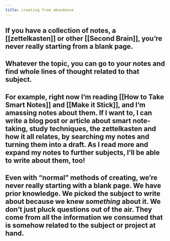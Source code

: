```yaml
---
title: creating from abundance
---
```


## If you have a collection of notes, a [[zettelkasten]] or other [[Second Brain]], you’re never really starting from a blank page.
## Whatever the topic, you can go to your notes and find whole lines of thought related to that subject.
## For example, right now I’m reading [[How to Take Smart Notes]] and [[Make it Stick]], and I’m amassing notes about them. If I want to, I can write a blog post or article about smart note-taking, study techniques, the zettelkasten and how it all relates, by searching my notes and turning them into a draft. As I read more and expand my notes to further subjects, I’ll be able to write about them, too!
## Even with “normal” methods of creating, we’re never really starting with a blank page. We have prior knowledge. We picked the subject to write about because we knew *something* about it. We don’t just pluck questions out of the air. They come from all the information we consumed that is somehow related to the subject or project at hand.
##
